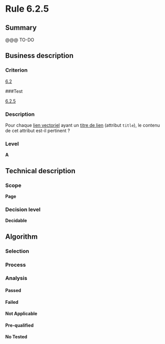 # Rule 6.2.5

## Summary

@@@ TO-DO

## Business description

### Criterion

[6.2](http://references.modernisation.gouv.fr/sites/default/files/RGAA3_RC2-1/referentiel_technique.htm#crit-6-2)

###Test

[6.2.5](http://references.modernisation.gouv.fr/sites/default/files/RGAA3_RC2-1/referentiel_technique.htm#test-6-2-5)

### Description

Pour chaque <a href="http://references.modernisation.gouv.fr/sites/default/files/RGAA3_RC2-1/glossaire.htm#mLienVectoriel">lien vectoriel</a> ayant un <a href="http://references.modernisation.gouv.fr/sites/default/files/RGAA3_RC2-1/glossaire.htm#mTitreLien">titre de lien</a> (attribut `title`), le contenu de cet attribut est-il pertinent ?

### Level

**A**

## Technical description

### Scope

**Page**

### Decision level

**Decidable**

## Algorithm

### Selection

### Process

### Analysis

#### Passed

#### Failed

#### Not Applicable

#### Pre-qualified

#### No Tested 






